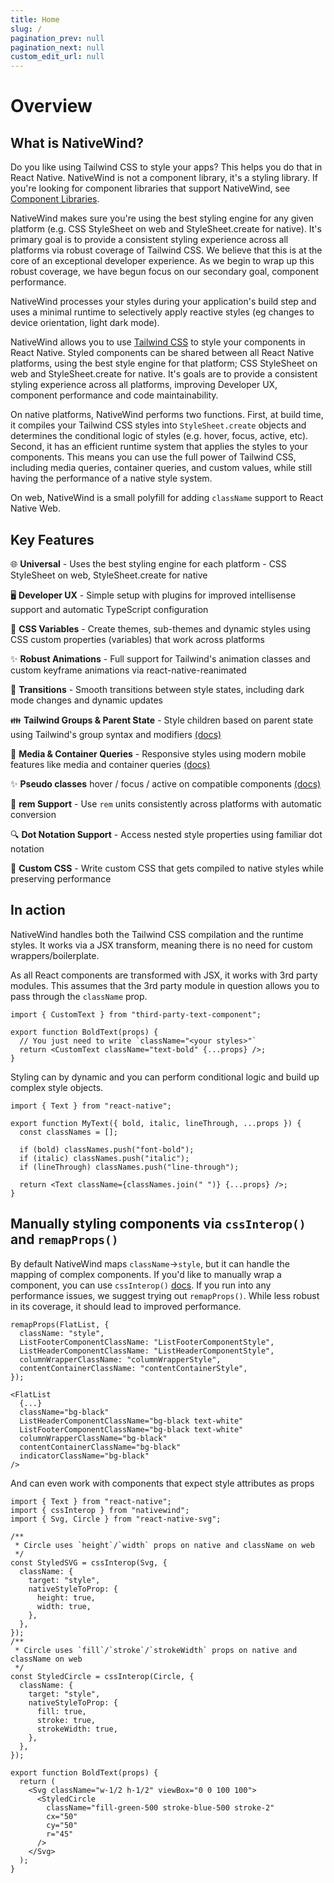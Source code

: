 ```yaml
---
title: Home
slug: /
pagination_prev: null
pagination_next: null
custom_edit_url: null
---
```


# Overview

## What is NativeWind?

Do you like using Tailwind CSS to style your apps? This helps you do that in React Native. NativeWind is not a component library, it's a styling library. If you're looking for component libraries that support NativeWind, see [Component Libraries](../guides/component-libraries).

NativeWind makes sure you're using the best styling engine for any given platform (e.g. CSS StyleSheet on web and StyleSheet.create for native). It's primary goal is to provide a consistent styling experience across all platforms via robust coverage of Tailwind CSS. We believe that this is at the core of an exceptional developer experience. As we begin to wrap up this robust coverage, we have begun focus on our secondary goal, component performance.

NativeWind processes your styles during your application's build step and uses a minimal runtime to selectively apply reactive styles (eg changes to device orientation, light dark mode).

NativeWind allows you to use [Tailwind CSS](https://tailwindcss.com) to style your components in React Native. Styled components can be shared between all React Native platforms, using the best style engine for that platform; CSS StyleSheet on web and StyleSheet.create for native. It's goals are to provide a consistent styling experience across all platforms, improving Developer UX, component performance and code maintainability.

On native platforms, NativeWind performs two functions. First, at build time, it compiles your Tailwind CSS styles into `StyleSheet.create` objects and determines the conditional logic of styles (e.g. hover, focus, active, etc). Second, it has an efficient runtime system that applies the styles to your components. This means you can use the full power of Tailwind CSS, including media queries, container queries, and custom values, while still having the performance of a native style system.

On web, NativeWind is a small polyfill for adding `className` support to React Native Web.

## Key Features

🌐 **Universal** - Uses the best styling engine for each platform - CSS StyleSheet on web, StyleSheet.create for native

🖥️ **Developer UX** - Simple setup with plugins for improved intellisense support and automatic TypeScript configuration

🎨 **CSS Variables** - Create themes, sub-themes and dynamic styles using CSS custom properties (variables) that work across platforms

✨ **Robust Animations** - Full support for Tailwind's animation classes and custom keyframe animations via react-native-reanimated

🔄 **Transitions** - Smooth transitions between style states, including dark mode changes and dynamic updates

👪 **Tailwind Groups & Parent State** - Style children based on parent state using Tailwind's group syntax and modifiers [(docs)](../core-concepts/states#hover-focus-and-active#styling-based-on-parent-state)

📱 **Media & Container Queries** - Responsive styles using modern mobile features like media and container queries [(docs)](../core-concepts/states#hover-focus-and-active)

✨ **Pseudo classes** hover / focus / active on compatible components [(docs)](../core-concepts/states#hover-focus-and-active)

📏 **rem Support** - Use `rem` units consistently across platforms with automatic conversion

🔍 **Dot Notation Support** - Access nested style properties using familiar dot notation

🎯 **Custom CSS** - Write custom CSS that gets compiled to native styles while preserving performance

## In action

NativeWind handles both the Tailwind CSS compilation and the runtime styles. It works via a JSX transform, meaning there is no need for custom wrappers/boilerplate.

As all React components are transformed with JSX, it works with 3rd party modules. This assumes that the 3rd party module in question allows you to pass through the `className` prop.

```tsx
import { CustomText } from "third-party-text-component";

export function BoldText(props) {
  // You just need to write `className="<your styles>"`
  return <CustomText className="text-bold" {...props} />;
}
```

Styling can by dynamic and you can perform conditional logic and build up complex style objects.

```tsx
import { Text } from "react-native";

export function MyText({ bold, italic, lineThrough, ...props }) {
  const classNames = [];

  if (bold) classNames.push("font-bold");
  if (italic) classNames.push("italic");
  if (lineThrough) classNames.push("line-through");

  return <Text className={classNames.join(" ")} {...props} />;
}
```

## Manually styling components via `cssInterop()` and `remapProps()`

By default NativeWind maps `className`->`style`, but it can handle the mapping of complex components. If you'd like to manually wrap a component, you can use `cssInterop()` [docs](). If you run into any performance issues, we suggest trying out `remapProps()`. While less robust in its coverage, it should lead to improved performance.

```tsx
remapProps(FlatList, {
  className: "style",
  ListFooterComponentClassName: "ListFooterComponentStyle",
  ListHeaderComponentClassName: "ListHeaderComponentStyle",
  columnWrapperClassName: "columnWrapperStyle",
  contentContainerClassName: "contentContainerStyle",
});

<FlatList
  {...}
  className="bg-black"
  ListHeaderComponentClassName="bg-black text-white"
  ListFooterComponentClassName="bg-black text-white"
  columnWrapperClassName="bg-black"
  contentContainerClassName="bg-black"
  indicatorClassName="bg-black"
/>
```

And can even work with components that expect style attributes as props

```tsx
import { Text } from "react-native";
import { cssInterop } from "nativewind";
import { Svg, Circle } from "react-native-svg";

/**
 * Circle uses `height`/`width` props on native and className on web
 */
const StyledSVG = cssInterop(Svg, {
  className: {
	target: "style",
	nativeStyleToProp: {
	  height: true,
	  width: true,
	},
  },
});
/**
 * Circle uses `fill`/`stroke`/`strokeWidth` props on native and className on web
 */
const StyledCircle = cssInterop(Circle, {
  className: {
	target: "style",
	nativeStyleToProp: {
	  fill: true,
	  stroke: true,
	  strokeWidth: true,
	},
  },
});

export function BoldText(props) {
  return (
	<Svg className="w-1/2 h-1/2" viewBox="0 0 100 100">
	  <StyledCircle
		className="fill-green-500 stroke-blue-500 stroke-2"
		cx="50"
		cy="50"
		r="45"
	  />
	</Svg>
  );
}
```
